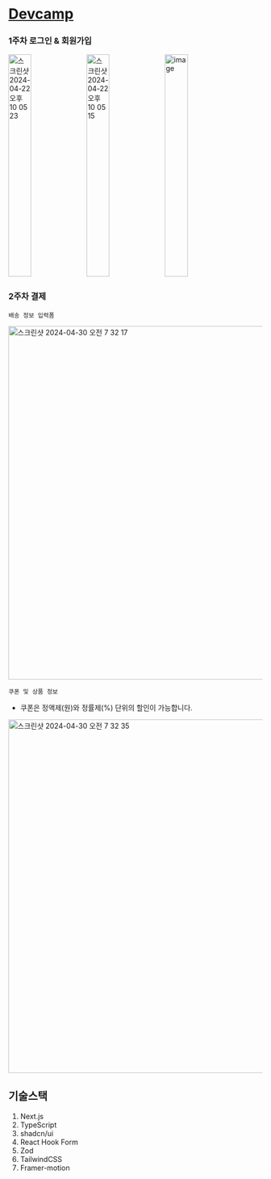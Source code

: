 # [Devcamp](https://devcamp-mocha.vercel.app/)

### 1주차 로그인 & 회원가입

<img width="30%" height="440px" alt="스크린샷 2024-04-22 오후 10 05 23" src="https://github.com/hwb0218/devcamp/assets/52212226/de9099b2-cbf4-48db-a17e-0e9c2093e74b">
<img width="30%" height="440px" alt="스크린샷 2024-04-22 오후 10 05 15" src="https://github.com/hwb0218/devcamp/assets/52212226/d9e0787c-7f3d-465c-9170-ff22935e9fbc">
<img width="30%" height="440px" alt="image" src="https://github.com/hwb0218/devcamp/assets/52212226/a7b22054-74ba-42c0-a5ec-11c2c3412bc6">

### 2주차 결제

`배송 정보 입력폼`

<img width="700" alt="스크린샷 2024-04-30 오전 7 32 17" src="https://github.com/hwb0218/devcamp/assets/52212226/0a98e441-cb0d-4f39-a4b3-0939cb0fd887">

`쿠폰 및 상품 정보` 
- 쿠폰은 정액제(원)와 정률제(%) 단위의 할인이 가능합니다.

<img width="700" alt="스크린샷 2024-04-30 오전 7 32 35" src="https://github.com/hwb0218/devcamp/assets/52212226/7528f16e-99f1-4e4a-879e-9681e13b540a">

## 기술스택

1. Next.js
2. TypeScript
3. shadcn/ui
4. React Hook Form
5. Zod
6. TailwindCSS
7. Framer-motion
